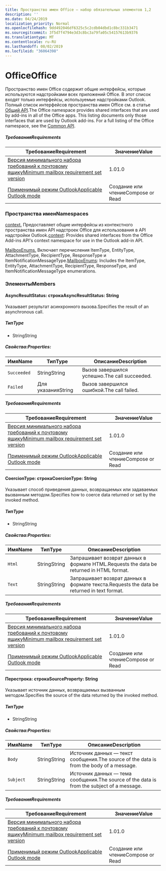```yaml
---
title: Пространство имен Office — набор обязательных элементов 1,2
description: ''
ms.date: 04/24/2019
localization_priority: Normal
ms.openlocfilehash: 9dd492046df6325c5c2cdb04dbd1c8bc331b3471
ms.sourcegitcommit: 3f5d7f4794e3d3c8bc3a79fa05c54157613b9376
ms.translationtype: MT
ms.contentlocale: ru-RU
ms.lasthandoff: 08/02/2019
ms.locfileid: "36064398"
---
```

# <a name="office"></a><span data-ttu-id="637ed-102">Office</span><span class="sxs-lookup"><span data-stu-id="637ed-102">Office</span></span>

<span data-ttu-id="637ed-p101">Пространство имен Office содержит общие интерфейсы, которые используются надстройками всех приложений Office. В этот список входят только интерфейсы, используемые надстройками Outlook. Полный список интерфейсов пространства имен Office см. в статье [Общий API](/javascript/api/office).</span><span class="sxs-lookup"><span data-stu-id="637ed-p101">The Office namespace provides shared interfaces that are used by add-ins in all of the Office apps. This listing documents only those interfaces that are used by Outlook add-ins. For a full listing of the Office namespace, see the [Common API](/javascript/api/office).</span></span>

##### <a name="requirements"></a><span data-ttu-id="637ed-105">Требования</span><span class="sxs-lookup"><span data-stu-id="637ed-105">Requirements</span></span>

|<span data-ttu-id="637ed-106">Требование</span><span class="sxs-lookup"><span data-stu-id="637ed-106">Requirement</span></span>| <span data-ttu-id="637ed-107">Значение</span><span class="sxs-lookup"><span data-stu-id="637ed-107">Value</span></span>|
|---|---|
|[<span data-ttu-id="637ed-108">Версия минимального набора требований к почтовому ящику</span><span class="sxs-lookup"><span data-stu-id="637ed-108">Minimum mailbox requirement set version</span></span>](/office/dev/add-ins/reference/requirement-sets/outlook-api-requirement-sets)| <span data-ttu-id="637ed-109">1.0</span><span class="sxs-lookup"><span data-stu-id="637ed-109">1.0</span></span>|
|[<span data-ttu-id="637ed-110">Применимый режим Outlook</span><span class="sxs-lookup"><span data-stu-id="637ed-110">Applicable Outlook mode</span></span>](/outlook/add-ins/#extension-points)| <span data-ttu-id="637ed-111">Создание или чтение</span><span class="sxs-lookup"><span data-stu-id="637ed-111">Compose or Read</span></span>|

### <a name="namespaces"></a><span data-ttu-id="637ed-112">Пространства имен</span><span class="sxs-lookup"><span data-stu-id="637ed-112">Namespaces</span></span>

<span data-ttu-id="637ed-113">[context.](office.context.md) Предоставляет общие интерфейсы из контекстного пространства имен API надстроек Office для использования в API надстройки Outlook.</span><span class="sxs-lookup"><span data-stu-id="637ed-113">[context](office.context.md): Provides shared interfaces from the Office Add-ins API's context namespace for use in the Outlook add-in API.</span></span>

<span data-ttu-id="637ed-114">[MailboxEnums.](/javascript/api/outlook/office.mailboxenums.attachmenttype?view=outlook-js-1.2) Включает перечисления ItemType, EntityType, AttachmentType, RecipientType, ResponseType и ItemNotificationMessageType.</span><span class="sxs-lookup"><span data-stu-id="637ed-114">[MailboxEnums](/javascript/api/outlook/office.mailboxenums.attachmenttype?view=outlook-js-1.2): Includes the ItemType, EntityType, AttachmentType, RecipientType, ResponseType, and ItemNotificationMessageType enumerations.</span></span>

### <a name="members"></a><span data-ttu-id="637ed-115">Элементы</span><span class="sxs-lookup"><span data-stu-id="637ed-115">Members</span></span>

#### <a name="asyncresultstatus-string"></a><span data-ttu-id="637ed-116">AsyncResultStatus: строка</span><span class="sxs-lookup"><span data-stu-id="637ed-116">AsyncResultStatus: String</span></span>

<span data-ttu-id="637ed-117">Указывает результат асинхронного вызова.</span><span class="sxs-lookup"><span data-stu-id="637ed-117">Specifies the result of an asynchronous call.</span></span>

##### <a name="type"></a><span data-ttu-id="637ed-118">Тип</span><span class="sxs-lookup"><span data-stu-id="637ed-118">Type</span></span>

*   <span data-ttu-id="637ed-119">String</span><span class="sxs-lookup"><span data-stu-id="637ed-119">String</span></span>

##### <a name="properties"></a><span data-ttu-id="637ed-120">Свойства:</span><span class="sxs-lookup"><span data-stu-id="637ed-120">Properties:</span></span>

|<span data-ttu-id="637ed-121">Имя</span><span class="sxs-lookup"><span data-stu-id="637ed-121">Name</span></span>| <span data-ttu-id="637ed-122">Тип</span><span class="sxs-lookup"><span data-stu-id="637ed-122">Type</span></span>| <span data-ttu-id="637ed-123">Описание</span><span class="sxs-lookup"><span data-stu-id="637ed-123">Description</span></span>|
|---|---|---|
|`Succeeded`| <span data-ttu-id="637ed-124">String</span><span class="sxs-lookup"><span data-stu-id="637ed-124">String</span></span>|<span data-ttu-id="637ed-125">Вызов завершился успешно.</span><span class="sxs-lookup"><span data-stu-id="637ed-125">The call succeeded.</span></span>|
|`Failed`| <span data-ttu-id="637ed-126">Для указания</span><span class="sxs-lookup"><span data-stu-id="637ed-126">String</span></span>|<span data-ttu-id="637ed-127">Вызов завершился ошибкой.</span><span class="sxs-lookup"><span data-stu-id="637ed-127">The call failed.</span></span>|

##### <a name="requirements"></a><span data-ttu-id="637ed-128">Требования</span><span class="sxs-lookup"><span data-stu-id="637ed-128">Requirements</span></span>

|<span data-ttu-id="637ed-129">Требование</span><span class="sxs-lookup"><span data-stu-id="637ed-129">Requirement</span></span>| <span data-ttu-id="637ed-130">Значение</span><span class="sxs-lookup"><span data-stu-id="637ed-130">Value</span></span>|
|---|---|
|[<span data-ttu-id="637ed-131">Версия минимального набора требований к почтовому ящику</span><span class="sxs-lookup"><span data-stu-id="637ed-131">Minimum mailbox requirement set version</span></span>](/office/dev/add-ins/reference/requirement-sets/outlook-api-requirement-sets)| <span data-ttu-id="637ed-132">1.0</span><span class="sxs-lookup"><span data-stu-id="637ed-132">1.0</span></span>|
|[<span data-ttu-id="637ed-133">Применимый режим Outlook</span><span class="sxs-lookup"><span data-stu-id="637ed-133">Applicable Outlook mode</span></span>](/outlook/add-ins/#extension-points)| <span data-ttu-id="637ed-134">Создание или чтение</span><span class="sxs-lookup"><span data-stu-id="637ed-134">Compose or Read</span></span>|

#### <a name="coerciontype-string"></a><span data-ttu-id="637ed-135">CoercionType: строка</span><span class="sxs-lookup"><span data-stu-id="637ed-135">CoercionType: String</span></span>

<span data-ttu-id="637ed-136">Указывает способ приведения данных, возвращаемых или задаваемых вызванным методом.</span><span class="sxs-lookup"><span data-stu-id="637ed-136">Specifies how to coerce data returned or set by the invoked method.</span></span>

##### <a name="type"></a><span data-ttu-id="637ed-137">Тип</span><span class="sxs-lookup"><span data-stu-id="637ed-137">Type</span></span>

*   <span data-ttu-id="637ed-138">String</span><span class="sxs-lookup"><span data-stu-id="637ed-138">String</span></span>

##### <a name="properties"></a><span data-ttu-id="637ed-139">Свойства:</span><span class="sxs-lookup"><span data-stu-id="637ed-139">Properties:</span></span>

|<span data-ttu-id="637ed-140">Имя</span><span class="sxs-lookup"><span data-stu-id="637ed-140">Name</span></span>| <span data-ttu-id="637ed-141">Тип</span><span class="sxs-lookup"><span data-stu-id="637ed-141">Type</span></span>| <span data-ttu-id="637ed-142">Описание</span><span class="sxs-lookup"><span data-stu-id="637ed-142">Description</span></span>|
|---|---|---|
|`Html`| <span data-ttu-id="637ed-143">String</span><span class="sxs-lookup"><span data-stu-id="637ed-143">String</span></span>|<span data-ttu-id="637ed-144">Запрашивает возврат данных в формате HTML.</span><span class="sxs-lookup"><span data-stu-id="637ed-144">Requests the data be returned in HTML format.</span></span>|
|`Text`| <span data-ttu-id="637ed-145">String</span><span class="sxs-lookup"><span data-stu-id="637ed-145">String</span></span>|<span data-ttu-id="637ed-146">Запрашивает возврат данных в формате текста.</span><span class="sxs-lookup"><span data-stu-id="637ed-146">Requests the data be returned in text format.</span></span>|

##### <a name="requirements"></a><span data-ttu-id="637ed-147">Требования</span><span class="sxs-lookup"><span data-stu-id="637ed-147">Requirements</span></span>

|<span data-ttu-id="637ed-148">Требование</span><span class="sxs-lookup"><span data-stu-id="637ed-148">Requirement</span></span>| <span data-ttu-id="637ed-149">Значение</span><span class="sxs-lookup"><span data-stu-id="637ed-149">Value</span></span>|
|---|---|
|[<span data-ttu-id="637ed-150">Версия минимального набора требований к почтовому ящику</span><span class="sxs-lookup"><span data-stu-id="637ed-150">Minimum mailbox requirement set version</span></span>](/office/dev/add-ins/reference/requirement-sets/outlook-api-requirement-sets)| <span data-ttu-id="637ed-151">1.0</span><span class="sxs-lookup"><span data-stu-id="637ed-151">1.0</span></span>|
|[<span data-ttu-id="637ed-152">Применимый режим Outlook</span><span class="sxs-lookup"><span data-stu-id="637ed-152">Applicable Outlook mode</span></span>](/outlook/add-ins/#extension-points)| <span data-ttu-id="637ed-153">Создание или чтение</span><span class="sxs-lookup"><span data-stu-id="637ed-153">Compose or Read</span></span>|

#### <a name="sourceproperty-string"></a><span data-ttu-id="637ed-154">Перестрока: строка</span><span class="sxs-lookup"><span data-stu-id="637ed-154">SourceProperty: String</span></span>

<span data-ttu-id="637ed-155">Указывает источник данных, возвращаемых вызванным методом.</span><span class="sxs-lookup"><span data-stu-id="637ed-155">Specifies the source of the data returned by the invoked method.</span></span>

##### <a name="type"></a><span data-ttu-id="637ed-156">Тип</span><span class="sxs-lookup"><span data-stu-id="637ed-156">Type</span></span>

*   <span data-ttu-id="637ed-157">String</span><span class="sxs-lookup"><span data-stu-id="637ed-157">String</span></span>

##### <a name="properties"></a><span data-ttu-id="637ed-158">Свойства:</span><span class="sxs-lookup"><span data-stu-id="637ed-158">Properties:</span></span>

|<span data-ttu-id="637ed-159">Имя</span><span class="sxs-lookup"><span data-stu-id="637ed-159">Name</span></span>| <span data-ttu-id="637ed-160">Тип</span><span class="sxs-lookup"><span data-stu-id="637ed-160">Type</span></span>| <span data-ttu-id="637ed-161">Описание</span><span class="sxs-lookup"><span data-stu-id="637ed-161">Description</span></span>|
|---|---|---|
|`Body`| <span data-ttu-id="637ed-162">String</span><span class="sxs-lookup"><span data-stu-id="637ed-162">String</span></span>|<span data-ttu-id="637ed-163">Источник данных — текст сообщения.</span><span class="sxs-lookup"><span data-stu-id="637ed-163">The source of the data is from the body of a message.</span></span>|
|`Subject`| <span data-ttu-id="637ed-164">String</span><span class="sxs-lookup"><span data-stu-id="637ed-164">String</span></span>|<span data-ttu-id="637ed-165">Источник данных — тема сообщения.</span><span class="sxs-lookup"><span data-stu-id="637ed-165">The source of the data is from the subject of a message.</span></span>|

##### <a name="requirements"></a><span data-ttu-id="637ed-166">Требования</span><span class="sxs-lookup"><span data-stu-id="637ed-166">Requirements</span></span>

|<span data-ttu-id="637ed-167">Требование</span><span class="sxs-lookup"><span data-stu-id="637ed-167">Requirement</span></span>| <span data-ttu-id="637ed-168">Значение</span><span class="sxs-lookup"><span data-stu-id="637ed-168">Value</span></span>|
|---|---|
|[<span data-ttu-id="637ed-169">Версия минимального набора требований к почтовому ящику</span><span class="sxs-lookup"><span data-stu-id="637ed-169">Minimum mailbox requirement set version</span></span>](/office/dev/add-ins/reference/requirement-sets/outlook-api-requirement-sets)| <span data-ttu-id="637ed-170">1.0</span><span class="sxs-lookup"><span data-stu-id="637ed-170">1.0</span></span>|
|[<span data-ttu-id="637ed-171">Применимый режим Outlook</span><span class="sxs-lookup"><span data-stu-id="637ed-171">Applicable Outlook mode</span></span>](/outlook/add-ins/#extension-points)| <span data-ttu-id="637ed-172">Создание или чтение</span><span class="sxs-lookup"><span data-stu-id="637ed-172">Compose or Read</span></span>|
